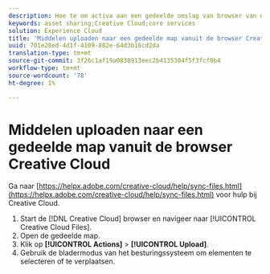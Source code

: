 ```yaml
---
description: Hoe te om activa aan een gedeelde omslag van browser van de Creative Cloud aan Experience Cloud te uploaden.
keywords: asset sharing;Creative Cloud;core services
solution: Experience Cloud
title: 'Middelen uploaden naar een gedeelde map vanuit de browser Creative Cloud '
uuid: 701e28ed-4d1f-4109-882e-64d3b16cd2da
translation-type: tm+mt
source-git-commit: 3f26c1af19a0838913eec2b4135304f5f3fcf0b4
workflow-type: tm+mt
source-wordcount: '78'
ht-degree: 1%

---
```



# Middelen uploaden naar een gedeelde map vanuit de browser Creative Cloud

Ga naar [https://helpx.adobe.com/creative-cloud/help/sync-files.html](https://helpx.adobe.com/creative-cloud/help/sync-files.html) voor hulp bij Creative Cloud.

1. Start de [!DNL Creative Cloud] browser en navigeer naar [!UICONTROL Creative Cloud Files].
1. Open de gedeelde map.
1. Klik op **[!UICONTROL Actions]** > **[!UICONTROL Upload]**.
1. Gebruik de bladermodus van het besturingssysteem om elementen te selecteren of te verplaatsen.
